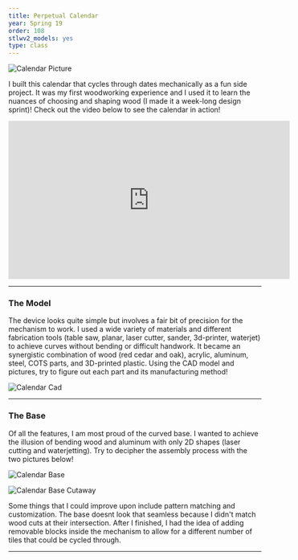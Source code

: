```yaml
---
title: Perpetual Calendar
year: Spring 19
order: 108
stlwv2_models: yes
type: class
---
```


![Calendar Picture](/website/assets/images/CalendarCover.jpg)

I built this calendar that cycles through dates mechanically as a fun side project. 
It was my first woodworking experience and I used it to learn the nuances of choosing and shaping wood (I made it a week-long design sprint)!
Check out the video below to see the calendar in action!

<iframe width="560" height="315" src="https://www.youtube.com/embed/sazfCaEHkps?start=1" frameborder="0" allow="accelerometer; autoplay; encrypted-media; gyroscope; picture-in-picture" allowfullscreen></iframe>

---

### The Model

The device looks quite simple but involves a fair bit of precision for the mechanism to work.
I used a wide variety of materials and different fabrication tools (table saw, planar, laser cutter, sander, 3d-printer, waterjet) to achieve curves without bending or difficult handwork.
It became an synergistic combination of wood (red cedar and oak), acrylic, aluminum, steel, COTS parts, and 3D-printed plastic.
Using the CAD model and pictures, try to figure out each part and its manufacturing method!

<div class="stlwv2-model" data-model-url="/website/assets/models/Calendar.STL"></div>

![Calendar Cad](/website/assets/images/CalendarWhole.JPG)


---
### The Base

Of all the features, I am most proud of the curved base.
I wanted to achieve the illusion of bending wood and aluminum with only 2D shapes (laser cutting and waterjetting).
Try to decipher the assembly process with the two pictures below!

![Calendar Base](/website/assets/images/CalendarBase.JPG)


![Calendar Base Cutaway](/website/assets/images/CalendarBaseCut.JPG)

Some things that I could improve upon include pattern matching and customization. 
The base doesnt look that seamless because I didn't match wood cuts at their intersection.
After I finished, I had the idea of adding removable blocks inside the mechanism to allow for a different number of tiles that could be cycled through. 

---

